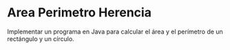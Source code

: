 # Area Perimetro Herencia

Implementar un programa en Java para calcular el área y el perímetro de un rectángulo y un círculo.
